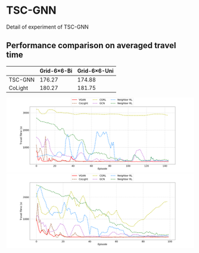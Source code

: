 # TSC-GNN
Detail of experiment of TSC-GNN

## Performance comparison on averaged travel time

|         | Grid-6×6-Bi | Grid-6×6-Uni |
| ------- | ----------- | ------------ |
| TSC-GNN | 176.27      | 174.88       |
| CoLight | 180.27      | 181.75       |

![Grid-6×6-Bi](https://github.com/AaronXu296/TSC-GNN/blob/main/con_bi.png)![Grid-6×6-Bi](https://github.com/AaronXu296/TSC-GNN/blob/main/con_uni.png)
